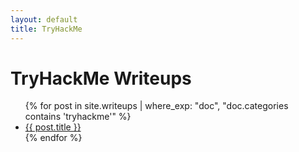 ```yaml
---
layout: default
title: TryHackMe
---
```


# TryHackMe Writeups

<ul>
{% for post in site.writeups | where_exp: "doc", "doc.categories contains 'tryhackme'" %}
  <li><a href="{{ post.url | relative_url }}">{{ post.title }}</a></li>
{% endfor %}
</ul>
